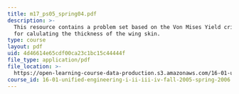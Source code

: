 ```yaml
---
title: m17_ps05_spring04.pdf
description: >-
  This resource contains a problem set based on the Von Mises Yield criterion
  for calulating the thickness of the wing skin.
type: course
layout: pdf
uid: 4d46614e65cdf00ca23c1bc15c44444f
file_type: application/pdf
file_location: >-
  https://open-learning-course-data-production.s3.amazonaws.com/16-01-unified-engineering-i-ii-iii-iv-fall-2005-spring-2006/4d46614e65cdf00ca23c1bc15c44444f_m17_ps05_spring04.pdf
course_id: 16-01-unified-engineering-i-ii-iii-iv-fall-2005-spring-2006
---
```

